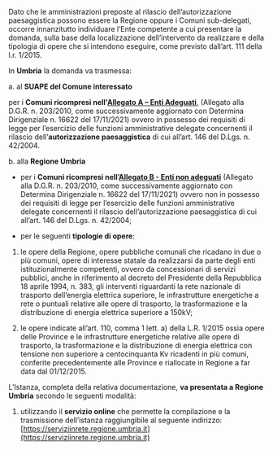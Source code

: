 Dato che le amministrazioni preposte al rilascio dell’autorizzazione paesaggistica possono essere la Regione oppure i Comuni sub-delegati, occorre innanzitutto individuare l’Ente competente a cui presentare la domanda, sulla base della localizzazione dell’intervento da realizzare e della tipologia di opere che si intendono eseguire, come previsto dall’art. 111 della l.r. 1/2015.

In **Umbria** la domanda va trasmessa:

a. al **SUAPE del Comune interessato**

per i **Comuni ricompresi nell'[Allegato A – Enti Adeguati](/docs/modulistica/ElencoA.pdf)**, (Allegato alla D.G.R. n. 203/2010, come successivamente aggiornato con Determina Dirigenziale n. 16622 del 17/11/2021) ovvero in possesso dei requisiti di legge per l’esercizio delle funzioni amministrative delegate concernenti il rilascio dell’**autorizzazione paesaggistica** di cui all’art. 146 del D.Lgs. n. 42/2004.

b. alla **Regione Umbria**

-  per i **Comuni ricompresi nell’[Allegato B - Enti non adeguati](/docs/modulistica/ElencoB.pdf)** (Allegato alla D.G.R. n. 203/2010, come successivamente aggiornato con Determina Dirigenziale n. 16622 del 17/11/2021) ovvero non in possesso dei requisiti di legge per l’esercizio delle funzioni amministrative delegate concernenti il rilascio dell’autorizzazione paesaggistica di cui all’art. 146 del D.Lgs. n. 42/2004;

-	per le seguenti **tipologie di opere**:

1.	le opere della Regione, opere pubbliche comunali che ricadano in due o più comuni, opere di interesse statale  da realizzarsi da parte degli enti istituzionalmente competenti, ovvero da concessionari di servizi pubblici, anche in riferimento al decreto del Presidente della Repubblica 18 aprile 1994, n. 383, gli interventi riguardanti la rete nazionale di trasporto dell’energia elettrica superiore,  le infrastrutture energetiche a rete o puntuali relative alle opere di trasporto, la trasformazione e la distribuzione di energia elettrica superiore a 150kV;

2.	le opere indicate all’art. 110, comma 1 lett. a) della L.R. 1/2015 ossia opere delle Province e le infrastrutture energetiche relative alle opere di trasporto, la trasformazione e la distribuzione di energia elettrica con tensione non superiore a centocinquanta Kv ricadenti in più comuni, conferite precedentemente alle Province e riallocate in Regione a far data dal 01/12/2015.

L’Istanza, completa della relativa documentazione, **va presentata a Regione Umbria** secondo le seguenti modalità:

1. utilizzando il **servizio online** che permette la compilazione e la trasmissione dell’istanza raggiungibile al seguente indirizzo: [https://serviziinrete.regione.umbria.it](https://serviziinrete.regione.umbria.it)
